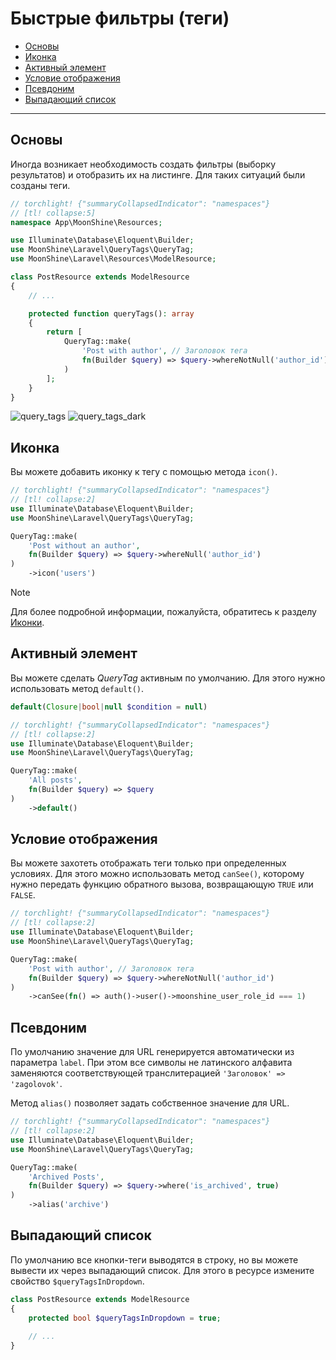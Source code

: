 # Быстрые фильтры (теги)

- [Основы](#basics)
- [Иконка](#icon)
- [Активный элемент](#active-item)
- [Условие отображения](#display-condition)
- [Псевдоним](#alias)
- [Выпадающий список](#dropdown)

---

<a name="basics"></a>
## Основы

Иногда возникает необходимость создать фильтры (выборку результатов) и отобразить их на листинге. Для таких ситуаций были созданы теги.

```php
// torchlight! {"summaryCollapsedIndicator": "namespaces"}
// [tl! collapse:5]
namespace App\MoonShine\Resources;

use Illuminate\Database\Eloquent\Builder;
use MoonShine\Laravel\QueryTags\QueryTag;
use MoonShine\Laravel\Resources\ModelResource;

class PostResource extends ModelResource
{
    // ...

    protected function queryTags(): array
    {
        return [
            QueryTag::make(
                'Post with author', // Заголовок тега
                fn(Builder $query) => $query->whereNotNull('author_id') // Query builder
            )
        ];
    }
}

```

![query_tags](https://raw.githubusercontent.com/moonshine-software/doc/3.x/resources/screenshots/query_tags.png)
![query_tags_dark](https://raw.githubusercontent.com/moonshine-software/doc/3.x/resources/screenshots/query_tags_dark.png)

<a name="icon"></a>
## Иконка

Вы можете добавить иконку к тегу с помощью метода `icon()`.

```php
// torchlight! {"summaryCollapsedIndicator": "namespaces"}
// [tl! collapse:2]
use Illuminate\Database\Eloquent\Builder;
use MoonShine\Laravel\QueryTags\QueryTag;

QueryTag::make(
    'Post without an author',
    fn(Builder $query) => $query->whereNull('author_id')
)
    ->icon('users')
```

> [!NOTE]
> Для более подробной информации, пожалуйста, обратитесь к разделу [Иконки](/docs/{{version}}/appearance/icons).

<a name="active-item"></a>
## Активный элемент

Вы можете сделать *QueryTag* активным по умолчанию. Для этого нужно использовать метод `default()`.

```php
default(Closure|bool|null $condition = null)
```

```php
// torchlight! {"summaryCollapsedIndicator": "namespaces"}
// [tl! collapse:2]
use Illuminate\Database\Eloquent\Builder;
use MoonShine\Laravel\QueryTags\QueryTag;

QueryTag::make(
    'All posts',
    fn(Builder $query) => $query
)
    ->default()
```

<a name="display-condition"></a>
## Условие отображения

Вы можете захотеть отображать теги только при определенных условиях.
Для этого можно использовать метод `canSee()`, которому нужно передать функцию обратного вызова, возвращающую `TRUE` или `FALSE`.

```php
// torchlight! {"summaryCollapsedIndicator": "namespaces"}
// [tl! collapse:2]
use Illuminate\Database\Eloquent\Builder;
use MoonShine\Laravel\QueryTags\QueryTag;

QueryTag::make(
    'Post with author', // Заголовок тега
    fn(Builder $query) => $query->whereNotNull('author_id')
)
    ->canSee(fn() => auth()->user()->moonshine_user_role_id === 1)
```

<a name="alias"></a>
## Псевдоним

По умолчанию значение для URL генерируется автоматически из параметра `label`.
При этом все символы не латинского алфавита заменяются соответствующей транслитерацией `'Заголовок' => 'zagolovok'`.

Метод `alias()` позволяет задать собственное значение для URL.

```php
// torchlight! {"summaryCollapsedIndicator": "namespaces"}
// [tl! collapse:2]
use Illuminate\Database\Eloquent\Builder;
use MoonShine\Laravel\QueryTags\QueryTag;

QueryTag::make(
    'Archived Posts',
    fn(Builder $query) => $query->where('is_archived', true)
)
    ->alias('archive')
```

<a name="dropdown"></a>
## Выпадающий список

По умолчанию все кнопки-теги выводятся в строку, но вы можете вывести их через выпадающий список.
Для этого в ресурсе измените свойство `$queryTagsInDropdown`.

```php
class PostResource extends ModelResource 
{
    protected bool $queryTagsInDropdown = true;
    
    // ...
}
```
